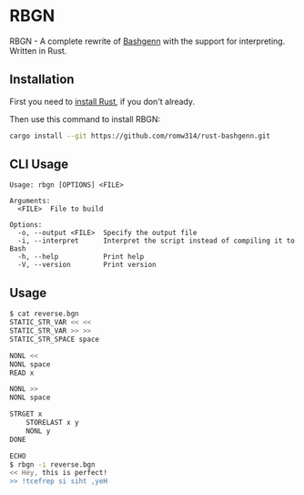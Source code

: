 # RBGN

RBGN - A complete rewrite of [Bashgenn](https://github.com/romw314/bashgenn) with the support for interpreting. Written in Rust.

## Installation

First you need to [install Rust](https://rustup.rs/), if you don't already.

Then use this command to install RBGN:

```sh
cargo install --git https://github.com/romw314/rust-bashgenn.git
```

## CLI Usage

```
Usage: rbgn [OPTIONS] <FILE>

Arguments:
  <FILE>  File to build

Options:
  -o, --output <FILE>  Specify the output file
  -i, --interpret      Interpret the script instead of compiling it to Bash
  -h, --help           Print help
  -V, --version        Print version
```

## Usage

```sh
$ cat reverse.bgn
STATIC_STR_VAR << <<
STATIC_STR_VAR >> >>
STATIC_STR_SPACE space

NONL <<
NONL space
READ x

NONL >>
NONL space

STRGET x
	STORELAST x y
	NONL y
DONE

ECHO
$ rbgn -i reverse.bgn
<< Hey, this is perfect!
>> !tcefrep si siht ,yeH
```
